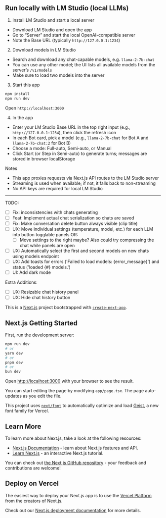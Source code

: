 ## Run locally with LM Studio (local LLMs)

1) Install LM Studio and start a local server
- Download LM Studio and open the app
- Go to “Server” and start the local OpenAI-compatible server
- Note the Base URL (typically `http://127.0.0.1:1234`)

2) Download models in LM Studio
- Search and download any chat-capable models, e.g. `llama-2-7b-chat`
- You can use any other model; the UI lists all available models from the server’s `/v1/models`
- Make sure to load two models into the server

3) Start this app
```bash
npm install
npm run dev
```
Open `http://localhost:3000`

4) In the app
- Enter your LM Studio Base URL in the top right input (e.g., `http://127.0.0.1:1234`), then click the refresh icon
- In each Bot card, pick a model (e.g., `llama-2-7b-chat` for Bot A and `llama-2-7b-chat:2` for Bot B)
- Choose a mode: Full-auto, Semi-auto, or Manual
- Click Start (or Step in Semi-auto) to generate turns; messages are stored in browser localStorage

Notes
- This app proxies requests via Next.js API routes to the LM Studio server
- Streaming is used when available; if not, it falls back to non-streaming
- No API keys are required for local LM Studio

---

TODO:
- [ ] Fix: inconsistencies with chats generating
- [ ] Feat: Implement actual chat serialization so chats are saved
- [ ] Fix: Make conversation delete button always visible (clip title)
- [ ] UX: Move individual settings (temperature, model, etc.) for each LLM into button togglable panels OR:
    - [ ] Move settings to the right maybe? Also could try compressing the chat while panels are open
- [ ] UX: Automatically select the first and second models on new chats using models endpoint
- [ ] UX: Add toasts for errors ('Failed to load models: {error_message}') and status ('loaded {#} models.')
- [ ] UI: Add dark mode

Extra Additions:
- [ ] UX: Resizable chat history panel
- [ ] UX: Hide chat history button

This is a [Next.js](https://nextjs.org) project bootstrapped with [`create-next-app`](https://nextjs.org/docs/app/api-reference/cli/create-next-app).

## Next.js Getting Started

First, run the development server:

```bash
npm run dev
# or
yarn dev
# or
pnpm dev
# or
bun dev
```

Open [http://localhost:3000](http://localhost:3000) with your browser to see the result.

You can start editing the page by modifying `app/page.tsx`. The page auto-updates as you edit the file.

This project uses [`next/font`](https://nextjs.org/docs/app/building-your-application/optimizing/fonts) to automatically optimize and load [Geist](https://vercel.com/font), a new font family for Vercel.

## Learn More

To learn more about Next.js, take a look at the following resources:

- [Next.js Documentation](https://nextjs.org/docs) - learn about Next.js features and API.
- [Learn Next.js](https://nextjs.org/learn) - an interactive Next.js tutorial.

You can check out [the Next.js GitHub repository](https://github.com/vercel/next.js) - your feedback and contributions are welcome!

## Deploy on Vercel

The easiest way to deploy your Next.js app is to use the [Vercel Platform](https://vercel.com/new?utm_medium=default-template&filter=next.js&utm_source=create-next-app&utm_campaign=create-next-app-readme) from the creators of Next.js.

Check out our [Next.js deployment documentation](https://nextjs.org/docs/app/building-your-application/deploying) for more details.
